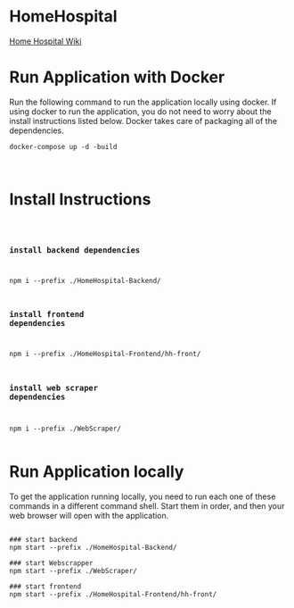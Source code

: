 <h1> HomeHospital</h1>


[Home Hospital Wiki](../../wiki)


<h1>Run Application with Docker</h1>
Run the following command to run the application locally using docker. If using docker to run the application, you do not need to worry about the install instructions listed below. Docker takes care of packaging all of the dependencies. 

<pre><code>docker-compose up -d -build</code></pre>
<br>

<h1>Install Instructions </h1>
<pre><code>

### install backend dependencies
npm i --prefix ./HomeHospital-Backend/

### install frontend dependencies
npm i --prefix ./HomeHospital-Frontend/hh-front/

### install web scraper dependencies
npm i --prefix ./WebScraper/
</code></pre>


<h1>Run Application locally</h1>

To get the application running locally, you need to run each one of these commands in a different command shell. Start them in order, and then your web browser will open with the application. 
<pre><code>
### start backend
npm start --prefix ./HomeHospital-Backend/

### start Webscrapper
npm start --prefix ./WebScraper/

### start frontend
npm start --prefix ./HomeHospital-Frontend/hh-front/
</code></pre>
